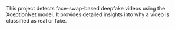 This project detects face-swap-based deepfake videos using the XceptionNet model. It provides detailed insights into why a video is classified as real or fake. 
